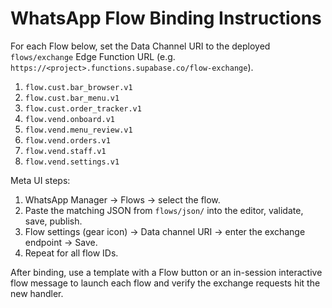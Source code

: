 # WhatsApp Flow Binding Instructions

For each Flow below, set the Data Channel URI to the deployed `flows/exchange`
Edge Function URL (e.g.
`https://<project>.functions.supabase.co/flow-exchange`).

1. `flow.cust.bar_browser.v1`
2. `flow.cust.bar_menu.v1`
3. `flow.cust.order_tracker.v1`
4. `flow.vend.onboard.v1`
5. `flow.vend.menu_review.v1`
6. `flow.vend.orders.v1`
7. `flow.vend.staff.v1`
8. `flow.vend.settings.v1`

Meta UI steps:

1. WhatsApp Manager → Flows → select the flow.
2. Paste the matching JSON from `flows/json/` into the editor, validate, save,
   publish.
3. Flow settings (gear icon) → Data channel URI → enter the exchange endpoint →
   Save.
4. Repeat for all flow IDs.

After binding, use a template with a Flow button or an in-session interactive
flow message to launch each flow and verify the exchange requests hit the new
handler.
